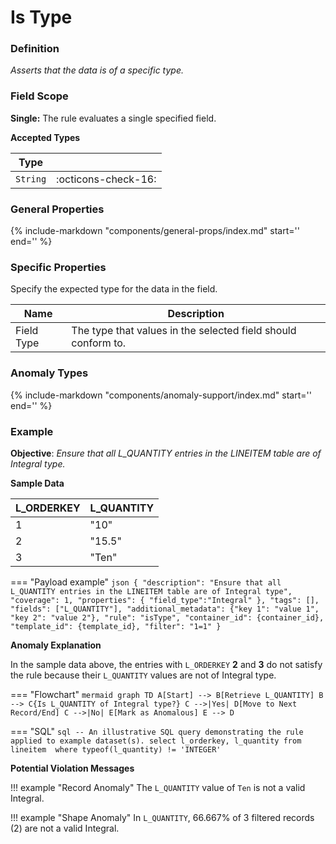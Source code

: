 # Is Type

### Definition

*Asserts that the data is of a specific type.*

### Field Scope

**Single:** The rule evaluates a single specified field.

**Accepted Types**

| Type        |                          |
|-------------|--------------------------|
| `String`    | <div style="text-align:center">:octicons-check-16:</div>  |

### General Properties

{%
    include-markdown "components/general-props/index.md"
    start='<!-- all-props--start -->'
    end='<!-- all-props--end -->'
%}

### Specific Properties

Specify the expected type for the data in the field.

| Name           | Description                                                   |
|----------------|---------------------------------------------------------------|
| <div class="text-primary">Field Type</div> | The type that values in the selected field should conform to. |

### Anomaly Types

{%
    include-markdown "components/anomaly-support/index.md"
    start='<!-- all-types--start -->'
    end='<!-- all-types--end -->'
%}

### Example

**Objective**: *Ensure that all L_QUANTITY entries in the LINEITEM table are of Integral type.*

**Sample Data**

| L_ORDERKEY | L_QUANTITY              |
|------------|-------------------------|
| 1          | "10"                      |
| 2          | <span class="text-negative">"15.5"</span>  |
| 3          | <span class="text-negative">"Ten"</span> |

=== "Payload example"
    ``` json
    {
        "description": "Ensure that all L_QUANTITY entries in the LINEITEM table are of Integral type",
        "coverage": 1,
        "properties": {
            "field_type":"Integral"
        },
        "tags": [],
        "fields": ["L_QUANTITY"],
        "additional_metadata": {"key 1": "value 1", "key 2": "value 2"},
        "rule": "isType",
        "container_id": {container_id},
        "template_id": {template_id},
        "filter": "1=1"
    }
    ```

**Anomaly Explanation**

In the sample data above, the entries with `L_ORDERKEY` **2** and **3** do not satisfy the rule because their `L_QUANTITY` values are not of Integral type.

=== "Flowchart"
    ```mermaid
    graph TD
    A[Start] --> B[Retrieve L_QUANTITY]
    B --> C{Is L_QUANTITY of Integral type?}
    C -->|Yes| D[Move to Next Record/End]
    C -->|No| E[Mark as Anomalous]
    E --> D
    ```

=== "SQL"
    ```sql
    -- An illustrative SQL query demonstrating the rule applied to example dataset(s).
    select
        l_orderkey,
        l_quantity
    from lineitem 
    where
        typeof(l_quantity) != 'INTEGER'
    ```

**Potential Violation Messages**

!!! example "Record Anomaly"
    The `L_QUANTITY` value of `Ten` is not a valid Integral.

!!! example "Shape Anomaly"
    In `L_QUANTITY`, 66.667% of 3 filtered records (2) are not a valid Integral.
